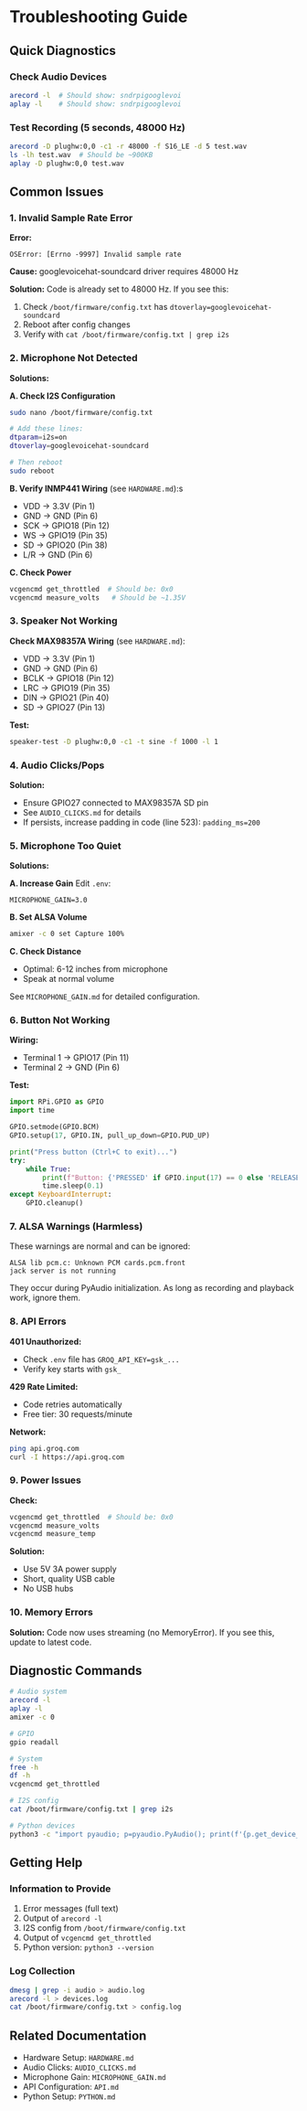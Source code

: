 # Troubleshooting Guide

## Quick Diagnostics

### Check Audio Devices
```bash
arecord -l  # Should show: sndrpigooglevoi
aplay -l    # Should show: sndrpigooglevoi
```

### Test Recording (5 seconds, 48000 Hz)
```bash
arecord -D plughw:0,0 -c1 -r 48000 -f S16_LE -d 5 test.wav
ls -lh test.wav  # Should be ~900KB
aplay -D plughw:0,0 test.wav
```

## Common Issues

### 1. Invalid Sample Rate Error

**Error:**
```
OSError: [Errno -9997] Invalid sample rate
```

**Cause:** googlevoicehat-soundcard driver requires 48000 Hz

**Solution:** Code is already set to 48000 Hz. If you see this:
1. Check `/boot/firmware/config.txt` has `dtoverlay=googlevoicehat-soundcard`
2. Reboot after config changes
3. Verify with `cat /boot/firmware/config.txt | grep i2s`

### 2. Microphone Not Detected

**Solutions:**

**A. Check I2S Configuration**
```bash
sudo nano /boot/firmware/config.txt

# Add these lines:
dtparam=i2s=on
dtoverlay=googlevoicehat-soundcard

# Then reboot
sudo reboot
```

**B. Verify INMP441 Wiring** (see `HARDWARE.md`):s
- VDD → 3.3V (Pin 1)
- GND → GND (Pin 6)
- SCK → GPIO18 (Pin 12)
- WS → GPIO19 (Pin 35)
- SD → GPIO20 (Pin 38)
- L/R → GND (Pin 6)

**C. Check Power**
```bash
vcgencmd get_throttled  # Should be: 0x0
vcgencmd measure_volts   # Should be ~1.35V
```

### 3. Speaker Not Working

**Check MAX98357A Wiring** (see `HARDWARE.md`):
- VDD → 3.3V (Pin 1)
- GND → GND (Pin 6)
- BCLK → GPIO18 (Pin 12)
- LRC → GPIO19 (Pin 35)
- DIN → GPIO21 (Pin 40)
- SD → GPIO27 (Pin 13)

**Test:**
```bash
speaker-test -D plughw:0,0 -c1 -t sine -f 1000 -l 1
```

### 4. Audio Clicks/Pops

**Solution:**
- Ensure GPIO27 connected to MAX98357A SD pin
- See `AUDIO_CLICKS.md` for details
- If persists, increase padding in code (line 523): `padding_ms=200`

### 5. Microphone Too Quiet

**Solutions:**

**A. Increase Gain**
Edit `.env`:
```env
MICROPHONE_GAIN=3.0
```

**B. Set ALSA Volume**
```bash
amixer -c 0 set Capture 100%
```

**C. Check Distance**
- Optimal: 6-12 inches from microphone
- Speak at normal volume

See `MICROPHONE_GAIN.md` for detailed configuration.

### 6. Button Not Working

**Wiring:**
- Terminal 1 → GPIO17 (Pin 11)
- Terminal 2 → GND (Pin 6)

**Test:**
```python
import RPi.GPIO as GPIO
import time

GPIO.setmode(GPIO.BCM)
GPIO.setup(17, GPIO.IN, pull_up_down=GPIO.PUD_UP)

print("Press button (Ctrl+C to exit)...")
try:
    while True:
        print(f"Button: {'PRESSED' if GPIO.input(17) == 0 else 'RELEASED'}")
        time.sleep(0.1)
except KeyboardInterrupt:
    GPIO.cleanup()
```

### 7. ALSA Warnings (Harmless)

These warnings are normal and can be ignored:
```
ALSA lib pcm.c: Unknown PCM cards.pcm.front
jack server is not running
```

They occur during PyAudio initialization. As long as recording and playback work, ignore them.

### 8. API Errors

**401 Unauthorized:**
- Check `.env` file has `GROQ_API_KEY=gsk_...`
- Verify key starts with `gsk_`

**429 Rate Limited:**
- Code retries automatically
- Free tier: 30 requests/minute

**Network:**
```bash
ping api.groq.com
curl -I https://api.groq.com
```

### 9. Power Issues

**Check:**
```bash
vcgencmd get_throttled  # Should be: 0x0
vcgencmd measure_volts
vcgencmd measure_temp
```

**Solution:**
- Use 5V 3A power supply
- Short, quality USB cable
- No USB hubs

### 10. Memory Errors

**Solution:**
Code now uses streaming (no MemoryError). If you see this, update to latest code.

## Diagnostic Commands

```bash
# Audio system
arecord -l
aplay -l
amixer -c 0

# GPIO
gpio readall

# System
free -h
df -h
vcgencmd get_throttled

# I2S config
cat /boot/firmware/config.txt | grep i2s

# Python devices
python3 -c "import pyaudio; p=pyaudio.PyAudio(); print(f'{p.get_device_count()} devices'); p.terminate()"
```

## Getting Help

### Information to Provide
1. Error messages (full text)
2. Output of `arecord -l`
3. I2S config from `/boot/firmware/config.txt`
4. Output of `vcgencmd get_throttled`
5. Python version: `python3 --version`

### Log Collection
```bash
dmesg | grep -i audio > audio.log
arecord -l > devices.log
cat /boot/firmware/config.txt > config.log
```

## Related Documentation

- Hardware Setup: `HARDWARE.md`
- Audio Clicks: `AUDIO_CLICKS.md`
- Microphone Gain: `MICROPHONE_GAIN.md`
- API Configuration: `API.md`
- Python Setup: `PYTHON.md`
